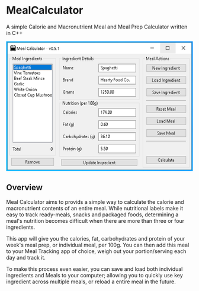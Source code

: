 # MealCalculator
A simple Calorie and Macronutrient Meal and Meal Prep Calculator written in C++

<p align="center">
  <img src="https://github.com/sithis993/MealCalculator/blob/develop/sample_images/MealCalcultorv051.PNG" height="350">
 </p>
 
## Overview
Meal Calculator aims to provids a simple way to calculate the calorie and macronutrient contents of an entire meal. While nutritional labels make it easy to track ready-meals, snacks and packaged foods, determining a meal's nutrition becomes difficult when there are more than three or four ingredients. 

This app will give you the calories, fat, carbohydrates and protein of your week's meal prep, or individual meal, per 100g. You can then add this meal to your Meal Tracking app of choice, weigh out your portion/serving each day and track it.

To make this process even easier, you can save and load both individual ingredients and Meals to your computer; allowing you to quickly use key ingredient across multiple meals, or reload a entire meal in the future.




